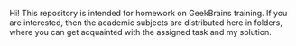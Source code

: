Hi!
This repository is intended for homework on GeekBrains training.
If you are interested, then the academic subjects are distributed here in folders, where you can get acquainted with the assigned task and my solution.